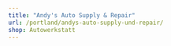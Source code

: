 ```yaml
---
title: "Andy's Auto Supply & Repair"
url: /portland/andys-auto-supply-und-repair/
shop: Autowerkstatt
---
```

